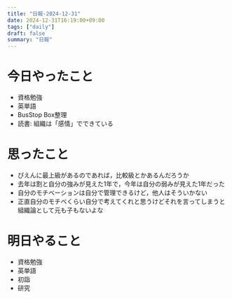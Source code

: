 ```yaml
---
title: "日報-2024-12-31"
date: 2024-12-31T16:19:00+09:00
tags: ["daily"]
draft: false
summary: "日報"
---
```


# 今日やったこと
- 資格勉強
- 英単語
- BusStop Box整理
- 読書: 組織は「感情」でできている

# 思ったこと
- ぴえんに最上級があるのであれば，比較級とかあるんだろうか
- 去年は割と自分の強みが見えた1年で，今年は自分の弱みが見えた1年だった
- 自分のモチベーションは自分で管理できるけど，他人はそういかない
- 正直自分のモチベくらい自分で考えてくれと思うけどそれを言ってしまうと組織論として元も子もないよな

# 明日やること
- 資格勉強
- 英単語
- 初詣
- 研究